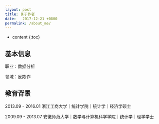 ```yaml
---
layout: post
title: 关于作者
date:   2017-12-21 +0800
permalink: /about_me/
---
```


* content
{:toc}

## 基本信息
职业：数据分析

领域：反欺诈


## 教育背景
2013.09 - 2016.01       浙江工商大学｜统计学院｜统计学｜经济学硕士

2009.09 - 2013.07       安徽师范大学｜数学与计算机科学学院｜统计学｜理学学士

